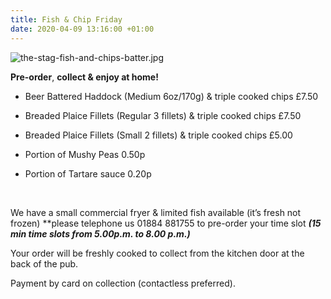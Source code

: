 ```yaml
---
title: Fish & Chip Friday
date: 2020-04-09 13:16:00 +01:00
---
```


![the-stag-fish-and-chips-batter.jpg](/uploads/the-stag-fish-and-chips-batter.jpg)

**Pre-order**, **collect & enjoy at home!**

* Beer Battered Haddock (Medium 6oz/170g) & triple cooked chips £7.50
* Breaded Plaice Fillets (Regular 3 fillets) & triple cooked chips £7.50
* Breaded Plaice Fillets (Small 2 fillets) & triple cooked chips £5.00

* Portion of Mushy Peas 0.50p
* Portion of Tartare sauce 0.20p

<p>&nbsp;</p>
  
We have a small commercial fryer & limited fish available (it’s fresh not frozen)
**please telephone us 01884 881755 to pre-order your time slot ***(15 min time slots from 5.00p.m. to  8.00 p.m.)*** 

Your order will be freshly cooked to collect from the kitchen door at the back of the pub.

Payment by card on collection (contactless preferred).
